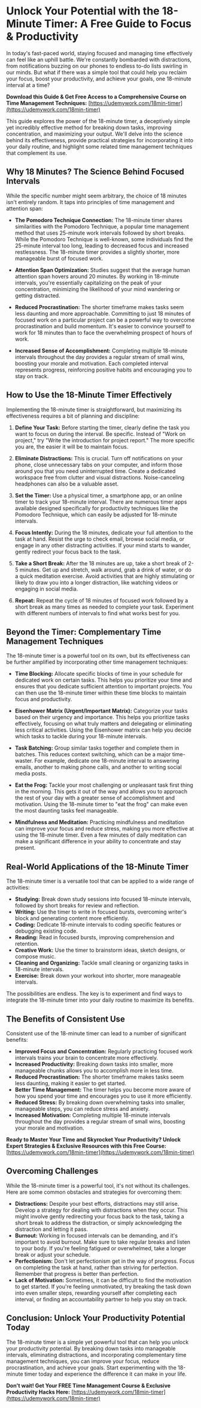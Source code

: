 # Unlock Your Potential with the 18-Minute Timer: A Free Guide to Focus & Productivity

In today's fast-paced world, staying focused and managing time effectively can feel like an uphill battle. We're constantly bombarded with distractions, from notifications buzzing on our phones to endless to-do lists swirling in our minds.  But what if there was a simple tool that could help you reclaim your focus, boost your productivity, and achieve your goals, one 18-minute interval at a time?

**Download this Guide & Get Free Access to a Comprehensive Course on Time Management Techniques:** [https://udemywork.com/18min-timer](https://udemywork.com/18min-timer)

This guide explores the power of the 18-minute timer, a deceptively simple yet incredibly effective method for breaking down tasks, improving concentration, and maximizing your output. We'll delve into the science behind its effectiveness, provide practical strategies for incorporating it into your daily routine, and highlight some related time management techniques that complement its use.

## Why 18 Minutes?  The Science Behind Focused Intervals

While the specific number might seem arbitrary, the choice of 18 minutes isn't entirely random. It taps into principles of time management and attention span:

*   **The Pomodoro Technique Connection:**  The 18-minute timer shares similarities with the Pomodoro Technique, a popular time management method that uses 25-minute work intervals followed by short breaks.  While the Pomodoro Technique is well-known, some individuals find the 25-minute interval too long, leading to decreased focus and increased restlessness.  The 18-minute timer provides a slightly shorter, more manageable burst of focused work.

*   **Attention Span Optimization:** Studies suggest that the average human attention span hovers around 20 minutes.  By working in 18-minute intervals, you're essentially capitalizing on the peak of your concentration, minimizing the likelihood of your mind wandering or getting distracted.

*   **Reduced Procrastination:**  The shorter timeframe makes tasks seem less daunting and more approachable.  Committing to just 18 minutes of focused work on a particular project can be a powerful way to overcome procrastination and build momentum.  It's easier to convince yourself to work for 18 minutes than to face the overwhelming prospect of hours of work.

*   **Increased Sense of Accomplishment:**  Completing multiple 18-minute intervals throughout the day provides a regular stream of small wins, boosting your morale and motivation.  Each completed interval represents progress, reinforcing positive habits and encouraging you to stay on track.

##  How to Use the 18-Minute Timer Effectively

Implementing the 18-minute timer is straightforward, but maximizing its effectiveness requires a bit of planning and discipline:

1.  **Define Your Task:**  Before starting the timer, clearly define the task you want to focus on during the interval. Be specific.  Instead of "Work on project," try "Write the introduction for project report." The more specific you are, the easier it will be to maintain focus.

2.  **Eliminate Distractions:**  This is crucial. Turn off notifications on your phone, close unnecessary tabs on your computer, and inform those around you that you need uninterrupted time. Create a dedicated workspace free from clutter and visual distractions. Noise-canceling headphones can also be a valuable asset.

3.  **Set the Timer:**  Use a physical timer, a smartphone app, or an online timer to track your 18-minute interval.  There are numerous timer apps available designed specifically for productivity techniques like the Pomodoro Technique, which can easily be adjusted for 18-minute intervals.

4.  **Focus Intently:**  During the 18 minutes, dedicate your full attention to the task at hand. Resist the urge to check email, browse social media, or engage in any other distracting activities.  If your mind starts to wander, gently redirect your focus back to the task.

5.  **Take a Short Break:**  After the 18 minutes are up, take a short break of 2-5 minutes.  Get up and stretch, walk around, grab a drink of water, or do a quick meditation exercise.  Avoid activities that are highly stimulating or likely to draw you into a longer distraction, like watching videos or engaging in social media.

6.  **Repeat:**  Repeat the cycle of 18 minutes of focused work followed by a short break as many times as needed to complete your task. Experiment with different numbers of intervals to find what works best for you.

##  Beyond the Timer: Complementary Time Management Techniques

The 18-minute timer is a powerful tool on its own, but its effectiveness can be further amplified by incorporating other time management techniques:

*   **Time Blocking:**  Allocate specific blocks of time in your schedule for dedicated work on certain tasks.  This helps you prioritize your time and ensures that you dedicate sufficient attention to important projects.  You can then use the 18-minute timer within these time blocks to maintain focus and productivity.

*   **Eisenhower Matrix (Urgent/Important Matrix):**  Categorize your tasks based on their urgency and importance. This helps you prioritize tasks effectively, focusing on what truly matters and delegating or eliminating less critical activities. Using the Eisenhower matrix can help you decide which tasks to tackle during your 18-minute intervals.

*   **Task Batching:**  Group similar tasks together and complete them in batches. This reduces context switching, which can be a major time-waster. For example, dedicate one 18-minute interval to answering emails, another to making phone calls, and another to writing social media posts.

*   **Eat the Frog:**  Tackle your most challenging or unpleasant task first thing in the morning. This gets it out of the way and allows you to approach the rest of your day with a greater sense of accomplishment and motivation.  Using the 18-minute timer to "eat the frog" can make even the most daunting tasks feel manageable.

*   **Mindfulness and Meditation:** Practicing mindfulness and meditation can improve your focus and reduce stress, making you more effective at using the 18-minute timer. Even a few minutes of daily meditation can make a significant difference in your ability to concentrate and stay present.

## Real-World Applications of the 18-Minute Timer

The 18-minute timer is a versatile tool that can be applied to a wide range of activities:

*   **Studying:** Break down study sessions into focused 18-minute intervals, followed by short breaks for review and reflection.
*   **Writing:**  Use the timer to write in focused bursts, overcoming writer's block and generating content more efficiently.
*   **Coding:**  Dedicate 18-minute intervals to coding specific features or debugging existing code.
*   **Reading:**  Read in focused bursts, improving comprehension and retention.
*   **Creative Work:**  Use the timer to brainstorm ideas, sketch designs, or compose music.
*   **Cleaning and Organizing:**  Tackle small cleaning or organizing tasks in 18-minute intervals.
*   **Exercise:**  Break down your workout into shorter, more manageable intervals.

The possibilities are endless. The key is to experiment and find ways to integrate the 18-minute timer into your daily routine to maximize its benefits.

## The Benefits of Consistent Use

Consistent use of the 18-minute timer can lead to a number of significant benefits:

*   **Improved Focus and Concentration:**  Regularly practicing focused work intervals trains your brain to concentrate more effectively.
*   **Increased Productivity:**  Breaking down tasks into smaller, more manageable chunks allows you to accomplish more in less time.
*   **Reduced Procrastination:**  The shorter timeframe makes tasks seem less daunting, making it easier to get started.
*   **Better Time Management:**  The timer helps you become more aware of how you spend your time and encourages you to use it more efficiently.
*   **Reduced Stress:**  By breaking down overwhelming tasks into smaller, manageable steps, you can reduce stress and anxiety.
*   **Increased Motivation:**  Completing multiple 18-minute intervals throughout the day provides a regular stream of small wins, boosting your morale and motivation.

**Ready to Master Your Time and Skyrocket Your Productivity?  Unlock Expert Strategies & Exclusive Resources with this Free Course:** [https://udemywork.com/18min-timer](https://udemywork.com/18min-timer)

## Overcoming Challenges

While the 18-minute timer is a powerful tool, it's not without its challenges. Here are some common obstacles and strategies for overcoming them:

*   **Distractions:**  Despite your best efforts, distractions may still arise.  Develop a strategy for dealing with distractions when they occur.  This might involve gently redirecting your focus back to the task, taking a short break to address the distraction, or simply acknowledging the distraction and letting it pass.
*   **Burnout:**  Working in focused intervals can be demanding, and it's important to avoid burnout.  Make sure to take regular breaks and listen to your body.  If you're feeling fatigued or overwhelmed, take a longer break or adjust your schedule.
*   **Perfectionism:**  Don't let perfectionism get in the way of progress.  Focus on completing the task at hand, rather than striving for perfection.  Remember that progress is better than perfection.
*   **Lack of Motivation:**  Sometimes, it can be difficult to find the motivation to get started.  If you're feeling unmotivated, try breaking the task down into even smaller steps, rewarding yourself after completing each interval, or finding an accountability partner to help you stay on track.

## Conclusion:  Unlock Your Productivity Potential Today

The 18-minute timer is a simple yet powerful tool that can help you unlock your productivity potential. By breaking down tasks into manageable intervals, eliminating distractions, and incorporating complementary time management techniques, you can improve your focus, reduce procrastination, and achieve your goals.  Start experimenting with the 18-minute timer today and experience the difference it can make in your life.

**Don't wait! Get Your FREE Time Management Course & Exclusive Productivity Hacks Here:** [https://udemywork.com/18min-timer](https://udemywork.com/18min-timer)
